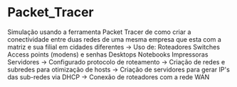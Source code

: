 # Packet_Tracer
Simulação usando a ferramenta Packet Tracer de como criar a conectividade entre duas redes de uma mesma empresa que esta com a matriz e sua filial em cidades diferentes
-> Uso de:
    Roteadores
    Switches
    Access points (modens) e senhas
    Desktops
    Notebooks
    Impressoras
    Servidores
-> Configurado protocolo de roteamento
-> Criação de redes e subredes para otimização de hosts
-> Criação de servidores para gerar IP's das sub-redes via DHCP
-> Conexão de roteadores com a rede WAN
